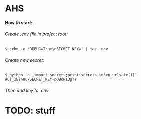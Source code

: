 # AHS

#### How to start:

###### Create .env file in project root:
```shell
$ echo -e 'DEBUG=True\nSECRET_KEY=' | tee .env
```

###### Create new secret:
```shell
$ python -c 'import secrets;print(secrets.token_urlsafe())'
ACl_3BY4Uu-SECRET_KEY-p09cN1QgTY
```
###### Then add key to .env



# TODO: stuff